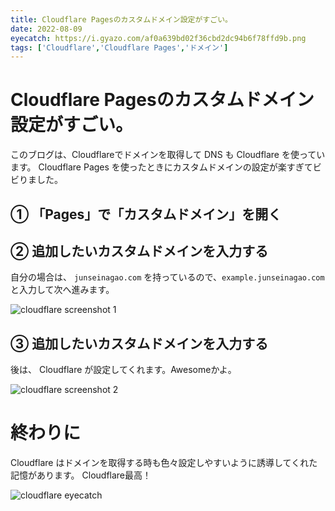 ```yaml
---
title: Cloudflare Pagesのカスタムドメイン設定がすごい。
date: 2022-08-09
eyecatch: https://i.gyazo.com/af0a639bd02f36cbd2dc94b6f78ffd9b.png
tags: ['Cloudflare','Cloudflare Pages','ドメイン']
---
```


# Cloudflare Pagesのカスタムドメイン設定がすごい。

このブログは、Cloudflareでドメインを取得して DNS も Cloudflare を使っています。 Cloudflare Pages を使ったときにカスタムドメインの設定が楽すぎてビビりました。

## ① 「Pages」で「カスタムドメイン」を開く

## ② 追加したいカスタムドメインを入力する

自分の場合は、 `junseinagao.com` を持っているので、`example.junseinagao.com` と入力して次へ進みます。

![cloudflare screenshot 1](https://i.gyazo.com/359db42408519539d282fef408772073.png)

## ③ 追加したいカスタムドメインを入力する

後は、 Cloudflare が設定してくれます。Awesomeかよ。

![cloudflare screenshot 2](https://i.gyazo.com/ef4374dbd44c9e1608e22df942d59e43.png)

# 終わりに

Cloudflare はドメインを取得する時も色々設定しやすいように誘導してくれた記憶があります。
Cloudflare最高！

![cloudflare eyecatch](https://i.gyazo.com/af0a639bd02f36cbd2dc94b6f78ffd9b.png)